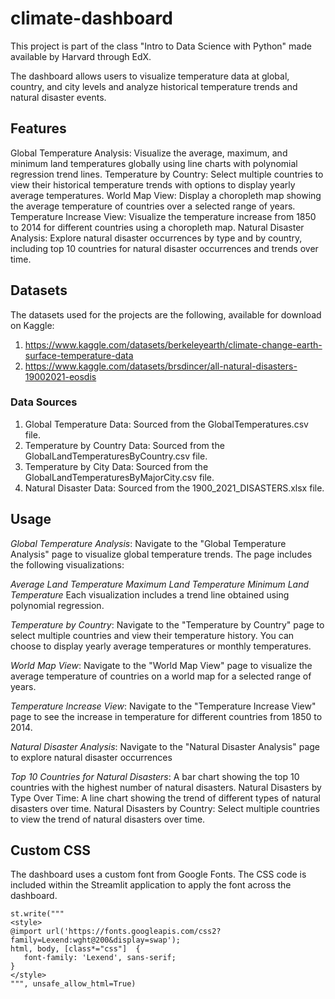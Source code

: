 # climate-dashboard

This project is part of the class "Intro to Data Science with Python" made available by Harvard through EdX. 

The dashboard allows users to visualize temperature data at global, country, and city levels and analyze historical temperature trends and natural disaster events.

## Features
Global Temperature Analysis: Visualize the average, maximum, and minimum land temperatures globally using line charts with polynomial regression trend lines.
Temperature by Country: Select multiple countries to view their historical temperature trends with options to display yearly average temperatures.
World Map View: Display a choropleth map showing the average temperature of countries over a selected range of years.
Temperature Increase View: Visualize the temperature increase from 1850 to 2014 for different countries using a choropleth map.
Natural Disaster Analysis: Explore natural disaster occurrences by type and by country, including top 10 countries for natural disaster occurrences and trends over time.

## Datasets
The datasets used for the projects are the following, available for download on Kaggle:
1. https://www.kaggle.com/datasets/berkeleyearth/climate-change-earth-surface-temperature-data
2. https://www.kaggle.com/datasets/brsdincer/all-natural-disasters-19002021-eosdis

### Data Sources

1. Global Temperature Data: Sourced from the GlobalTemperatures.csv file.
2. Temperature by Country Data: Sourced from the GlobalLandTemperaturesByCountry.csv file.
3. Temperature by City Data: Sourced from the GlobalLandTemperaturesByMajorCity.csv file.
4. Natural Disaster Data: Sourced from the 1900_2021_DISASTERS.xlsx file.

## Usage
*Global Temperature Analysis*:
Navigate to the "Global Temperature Analysis" page to visualize global temperature trends. The page includes the following visualizations:

*Average Land Temperature
Maximum Land Temperature
Minimum Land Temperature*
Each visualization includes a trend line obtained using polynomial regression.

*Temperature by Country*:
Navigate to the "Temperature by Country" page to select multiple countries and view their temperature history. You can choose to display yearly average temperatures or monthly temperatures.

*World Map View*:
Navigate to the "World Map View" page to visualize the average temperature of countries on a world map for a selected range of years.

*Temperature Increase View*:
Navigate to the "Temperature Increase View" page to see the increase in temperature for different countries from 1850 to 2014.

*Natural Disaster Analysis*:
Navigate to the "Natural Disaster Analysis" page to explore natural disaster occurrences

*Top 10 Countries for Natural Disasters*: A bar chart showing the top 10 countries with the highest number of natural disasters.
Natural Disasters by Type Over Time: A line chart showing the trend of different types of natural disasters over time.
Natural Disasters by Country: Select multiple countries to view the trend of natural disasters over time.

## Custom CSS
The dashboard uses a custom font from Google Fonts. The CSS code is included within the Streamlit application to apply the font across the dashboard.
```
st.write("""
<style>
@import url('https://fonts.googleapis.com/css2?family=Lexend:wght@200&display=swap');
html, body, [class*="css"]  {
   font-family: 'Lexend', sans-serif;
}
</style>
""", unsafe_allow_html=True)
```
